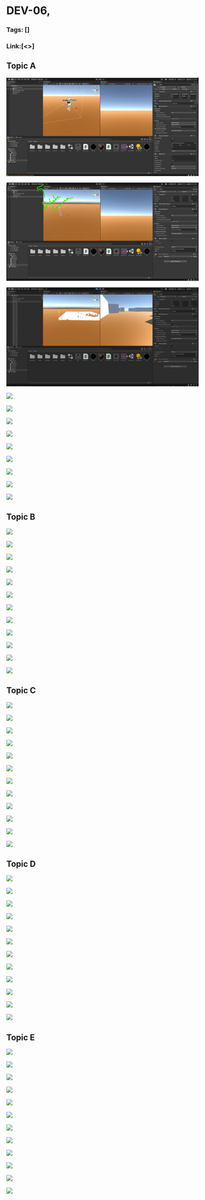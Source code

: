# DEV-06,
### Tags: []
### Link:[<>]

## Topic A
![](../images/DEV-06/DEV-06-A1.png)

![](../images/DEV-06/DEV-06-A2.png)

![](../images/DEV-06/DEV-06-A3.png)

![](../images/DEV-06/DEV-06-A4.png)

![](../images/DEV-06/DEV-06-A5.png)

![](../images/DEV-06/DEV-06-A6.png)

![](../images/DEV-06/DEV-06-A7.png)

![](../images/DEV-06/DEV-06-A8.png)

![](../images/DEV-06/DEV-06-A9.png)

![](../images/DEV-06/DEV-06-A10.png)

![](../images/DEV-06/DEV-06-A11.png)

![](../images/DEV-06/DEV-06-A12.png)

## Topic B
![](../images/DEV-06/DEV-06-B1.png)

![](../images/DEV-06/DEV-06-B2.png)

![](../images/DEV-06/DEV-06-B3.png)

![](../images/DEV-06/DEV-06-B4.png)

![](../images/DEV-06/DEV-06-B5.png)

![](../images/DEV-06/DEV-06-B6.png)

![](../images/DEV-06/DEV-06-B7.png)

![](../images/DEV-06/DEV-06-B8.png)

![](../images/DEV-06/DEV-06-B9.png)

![](../images/DEV-06/DEV-06-B10.png)

![](../images/DEV-06/DEV-06-B11.png)

![](../images/DEV-06/DEV-06-B12.png)

## Topic C
![](../images/DEV-06/DEV-06-C1.png)

![](../images/DEV-06/DEV-06-C2.png)

![](../images/DEV-06/DEV-06-C3.png)

![](../images/DEV-06/DEV-06-C4.png)

![](../images/DEV-06/DEV-06-C5.png)

![](../images/DEV-06/DEV-06-C6.png)

![](../images/DEV-06/DEV-06-C7.png)

![](../images/DEV-06/DEV-06-C8.png)

![](../images/DEV-06/DEV-06-C9.png)

![](../images/DEV-06/DEV-06-C10.png)

![](../images/DEV-06/DEV-06-C11.png)

![](../images/DEV-06/DEV-06-C12.png)

## Topic D
![](../images/DEV-06/DEV-06-D1.png)

![](../images/DEV-06/DEV-06-D2.png)

![](../images/DEV-06/DEV-06-D3.png)

![](../images/DEV-06/DEV-06-D4.png)

![](../images/DEV-06/DEV-06-D5.png)

![](../images/DEV-06/DEV-06-D6.png)

![](../images/DEV-06/DEV-06-D7.png)

![](../images/DEV-06/DEV-06-D8.png)

![](../images/DEV-06/DEV-06-D9.png)

![](../images/DEV-06/DEV-06-D10.png)

![](../images/DEV-06/DEV-06-D11.png)

![](../images/DEV-06/DEV-06-D12.png)

## Topic E
![](../images/DEV-06/DEV-06-E1.png)

![](../images/DEV-06/DEV-06-E2.png)

![](../images/DEV-06/DEV-06-E3.png)

![](../images/DEV-06/DEV-06-E4.png)

![](../images/DEV-06/DEV-06-E5.png)

![](../images/DEV-06/DEV-06-E6.png)

![](../images/DEV-06/DEV-06-E7.png)

![](../images/DEV-06/DEV-06-E8.png)

![](../images/DEV-06/DEV-06-E9.png)

![](../images/DEV-06/DEV-06-E10.png)

![](../images/DEV-06/DEV-06-E11.png)

![](../images/DEV-06/DEV-06-E12.png)

